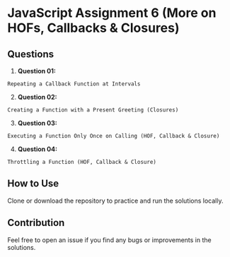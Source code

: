 # JavaScript Assignment 6 (More on HOFs, Callbacks & Closures)

## Questions

1. **Question 01:**

```
Repeating a Callback Function at Intervals
```

2. **Question 02:**

```
Creating a Function with a Present Greeting (Closures)
```

3. **Question 03:**

```
Executing a Function Only Once on Calling (HOF, Callback & Closure)
```

4. **Question 04:**

```
Throttling a Function (HOF, Callback & Closure)
```

## How to Use

Clone or download the repository to practice and run the solutions locally.

## Contribution

Feel free to open an issue if you find any bugs or improvements in the solutions.
